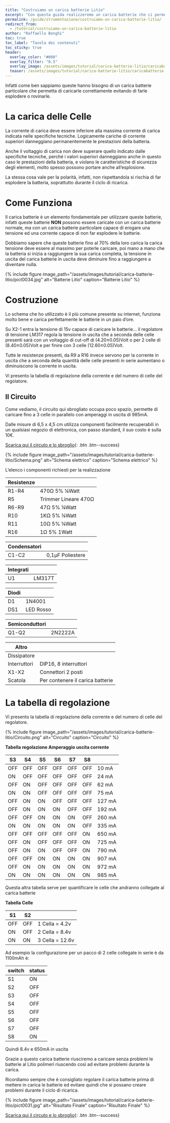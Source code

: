 ```yaml
---
title: "Costruiamo un carica batterie Litio"
excerpt: "Con questa guida realizzeremo un carica batterie che ci permette di caricare le litio Lipo."
permalink: /guide/strumentazione/costruiamo-un-carica-batterie-litio/
redirect_from:
  - /tutorial/costruiamo-un-carica-batterie-litio
author: "Raffaello Bonghi"
toc: true
toc_label: "Tavola dei contenuti"
toc_sticky: true
header:
  overlay_color: "#000"
  overlay_filter: "0.5"
  overlay_image: /assets/images/tutorial/carica-batterie-litio/caricabatterie.jpg
  teaser: /assets/images/tutorial/carica-batterie-litio/caricabatterie.jpg
---
```


Infatti come ben sappiamo queste hanno bisogno di un carica batterie particolare che permetta di caricarle correttamente evitando di farle esplodere o rovinarle.

# La carica delle Celle

La corrente di carica deve essere inferiore alla massima corrente di carica indicata nelle specifiche tecniche. Logicamente cariche di corrente superiori danneggiano permanentemente le prestazioni della batteria.

Anche il voltaggio di carica non deve superare quello indicato dalle specifiche tecniche, perché i valori superiori danneggiano anche in questo caso le prestazioni della batteria, e violano le caratteristiche di sicurezza degli elementi, molto spesso possono portare anche all’esplosione.

La stessa cosa vale per la polarità, infatti, non rispettandola si rischia di far esplodere la batteria, soprattutto durante il ciclo di ricarica.


# Come Funziona

Il carica batterie è un elemento fondamentale per utilizzare queste batterie, infatti queste batterie **NON** possono essere caricate con un carica batterie normale, ma con un carica batterie particolare capace di erogare una tensione ed una corrente capace di non far esplodere le batterie.

Dobbiamo sapere che queste batterie fino al 70% della loro carica la carica tensione deve essere al massimo per poterle caricare, poi mano a mano che la batteria si inizia a raggiungere la sua carica completa, la tensione in uscita del carica batterie in uscita deve diminuire fino a raggiungere a diventare nulla.

{% include figure image_path="/assets/images/tutorial/carica-batterie-litio/pict0034.jpg" alt="Batterie Litio" caption="Batterie Litio" %}

# Costruzione

Lo schema che ho utilizzato è il più comune presente su internet, funziona molto bene e carica perfettamente le batterie in un paio d’ore.

Su X2-1 entra la tensione di 15v capace di caricare le batterie… il regolatore di tensione LM317 regola la tensione in uscita che a seconda delle celle presenti sarà con un voltaggio di cut-off di (4.20±0.05)Volt o per 2 celle di (8.40±0.05)Volt e per finire con 3 celle (12.60±0.05)Volt.

Tutte le resistenze presenti, da R9 a R16 invece servono per la corrente in uscita che a seconda della quantità delle celle presenti in serie aumentano o diminuiscono la corrente in uscita.

Vi presento la tabella di regolazione della corrente e del numero di celle del regolatore.

## Il Circuito

Come vediamo, il circuito qui sbrogliato occupa poco spazio, permette di caricare fino a 3 celle in parallelo con amperaggi in uscita di 985mA.

Dalle misure di 6,5 x 4,5 cm utilizza componenti facilmente recuperabili in un qualsiasi negozio di elettronica, con passo standard, il suo costo è sulla 10€.

[Scarica qui il circuto e lo sbroglio](https://github.com/minisumo-net/LithiumBatteryCharger){: .btn .btn--success}

{% include figure image_path="/assets/images/tutorial/carica-batterie-litio/Schema.png" alt="Schema elettrico" caption="Schema elettrico" %}

L’elenco i componenti richiesti per la realizzazione

| Resistenze |        |
|------------|--------|
| R1-R4 | 470Ω 5% ¼Watt |
| R5 | Trimmer Lineare 470Ω |
| R6-R9 | 47Ω 5% ¼Watt |
| R10 | 1KΩ 5% ¼Watt |
| R11 | 10Ω 5% ¼Watt |
| R16 | 1Ω 5% 1Watt |

| Condensatori |        |
|------------|--------|
| C1-C2 | 0,1μF Poliestere |

| Integrati |        |
|------------|--------|
| U1 | LM317T |

| Diodi |        |
|------------|--------|
| D1 | 1N4001 |
| DS1 | LED Rosso |

| Semiconduttori |        |	
|------------|--------|
| Q1-Q2 | 2N2222A |

| Altro |        |
|------------|--------|
| Dissipatore |       |
| Interruttori | DIP16, 8 interruttori |
| X1-X2 | Connettori 2 posti |
| Scatola | Per contenere il carica batterie |

# La tabella di regolazione

Vi presento la tabella di regolazione della corrente e del numero di celle del regolatore.

{% include figure image_path="/assets/images/tutorial/carica-batterie-litio/Circuito.png" alt="Circuito" caption="Circuito" %}

**Tabella regolazione Amperaggio uscita corrente**

| S3 | S4 | S5 | S6 | S7 | S8 |    |
|----|----|----|----|----|----|----|
| OFF | OFF | OFF | OFF | OFF | OFF | 10 mA |
| ON | OFF | OFF | OFF | OFF | OFF | 24 mA |
| OFF | ON | OFF | OFF | OFF | OFF | 62 mA |
| ON | ON | OFF | OFF | OFF | OFF | 75 mA |
| OFF | ON | ON | OFF | OFF | OFF | 127 mA |
| OFF | ON | ON | ON | OFF | OFF | 192 mA |
| OFF | OFF | ON | ON | ON | OFF | 260 mA |
| ON | ON | ON | ON | ON | OFF | 335 mA |
| OFF | OFF | OFF | OFF | OFF | ON | 650 mA |
| OFF | ON | OFF | OFF | OFF | ON | 725 mA |
| OFF | ON | ON | OFF | OFF | ON | 790 mA |
| OFF | OFF | ON | ON | ON | ON | 907 mA |
| OFF | ON | ON | ON | ON | ON | 972 mA |
| ON | ON | ON | ON | ON | ON | 985 mA |

Questa altra tabella serve per quantificare le celle che andranno collegate al carica batterie

**Tabella Celle**

| S1 | S2 |    |
|----|----|----|
| OFF | OFF | 1 Cella = 4.2v |
| ON | OFF | 2 Cella = 8.4v |
| ON | ON | 3 Cella = 12.6v |

Ad esempio la configurazione per un pacco di 2 celle collegate in serie è da 1100mAh è:

| switch | status | 
|--------|--------|
| S1 | ON |
| S2 | OFF |
| S3 | OFF |
| S4 | OFF |
| S5 | OFF |
| S6 | OFF |
| S7 | OFF |
| S8 | ON |

Quindi 8.4v e 650mA in uscita

Grazie a questo carica batterie riusciremo a caricare senza problemi le batterie al Litio polimeri riuscendo così ad evitare problemi durante la carica.

Ricordiamo sempre che è consigliato regolare il carica batterie prima di mettere in carica le batterie ed evitare quindi che si possano creare problemi durante il ciclo di ricarica.

{% include figure image_path="/assets/images/tutorial/carica-batterie-litio/pict0031.jpg" alt="Risultato Finale" caption="Risultato Finale" %}

[Scarica qui il circuto e lo sbroglio](https://github.com/minisumo-net/LithiumBatteryCharger){: .btn .btn--success}